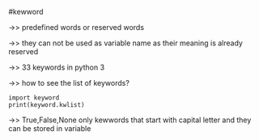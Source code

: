 #kewword

->> predefined words or reserved words

->> they can not be used as variable name as their meaning is already reserved

->> 33 keywords in python 3

->> how to see the list of keywords?

    import keyword
    print(keyword.kwlist)

->> True,False,None only kewwords that start with capital letter and they can be stored in variable